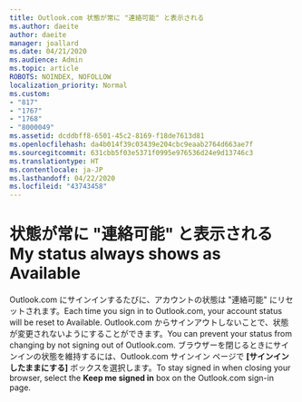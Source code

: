 ```yaml
---
title: Outlook.com 状態が常に "連絡可能" と表示される
ms.author: daeite
author: daeite
manager: joallard
ms.date: 04/21/2020
ms.audience: Admin
ms.topic: article
ROBOTS: NOINDEX, NOFOLLOW
localization_priority: Normal
ms.custom:
- "817"
- "1767"
- "1768"
- "8000049"
ms.assetid: dcddbff8-6501-45c2-8169-f18de7613d81
ms.openlocfilehash: da4b014f39c03439e204cbc9eaab2764d663ae7f
ms.sourcegitcommit: 631cbb5f03e5371f0995e976536d24e9d13746c3
ms.translationtype: HT
ms.contentlocale: ja-JP
ms.lasthandoff: 04/22/2020
ms.locfileid: "43743458"
---
```

# <a name="my-status-always-shows-as-available"></a><span data-ttu-id="68013-102">状態が常に "連絡可能" と表示される</span><span class="sxs-lookup"><span data-stu-id="68013-102">My status always shows as Available</span></span>

<span data-ttu-id="68013-103">Outlook.com にサインインするたびに、アカウントの状態は "連絡可能" にリセットされます。</span><span class="sxs-lookup"><span data-stu-id="68013-103">Each time you sign in to Outlook.com, your account status will be reset to Available.</span></span> <span data-ttu-id="68013-104">Outlook.com からサインアウトしないことで、状態が変更されないようにすることができます。</span><span class="sxs-lookup"><span data-stu-id="68013-104">You can prevent your status from changing by not signing out of Outlook.com.</span></span> <span data-ttu-id="68013-105">ブラウザーを閉じるときにサインインの状態を維持するには、Outlook.com サインイン ページで **[サインインしたままにする]** ボックスを選択します。</span><span class="sxs-lookup"><span data-stu-id="68013-105">To stay signed in when closing your browser, select the **Keep me signed in** box on the Outlook.com sign-in page.</span></span>
